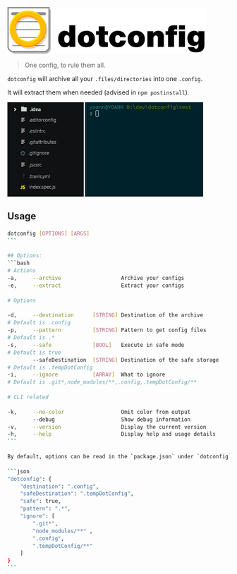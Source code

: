 ![logo](./media/dotconfig_450.png)

> One config, to rule them all.

`dotconfig` will archive all your `.files/directories` into one `.config`.

It will extract them when needed (advised in `npm postinstall`).

![example](./media/demo.gif)

## Usage

````bash
dotconfig [OPTIONS] [ARGS]
```

## Options:
```bash
# Actions
-a,     --archive                   Archive your configs
-e,     --extract                   Extract your configs

# Options

-d,     --destination      [STRING] Destination of the archive
# Default is .config
-p,     --pattern          [STRING] Pattern to get config files
# Default is .*
-s,     --safe             [BOOL]   Execute in safe mode
# Default is true
        --safeDestination  [STRING] Destination of the safe storage
# Default is .tempDotConfig
-i,     --ignore           [ARRAY]  What to ignore
# Default is .git*,node_modules/**,.config,.tempDotConfig/**

# CLI related

-k,     --no-color                  Omit color from output
        --debug                     Show debug information
-v,     --version                   Display the current version
-h,     --help                      Display help and usage details
```

By default, options can be read in the `package.json` under `dotconfig` object.

```json
"dotconfig": {
    "destination": ".config",
    "safeDestination": ".tempDotConfig",
    "safe": true,
    "pattern": ".*",
    "ignore": [
        ".git*",
        "node_modules/**" ,
        ".config",
        ".tempDotConfig/**"
    ]
}
```
